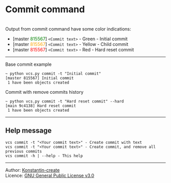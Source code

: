 # Commit command

<br>
Output from commit command have some color indications:

- [master <span style="color: green">815567</span>] `<Commit text>` - Green - Initial commit
- [master <span style="color: orange">815567</span>] `<Commit text>` - Yellow - Child commit
- [master <span style="color: red">815567</span>] `<Commit text>` - Red - Hard reset commit

___

Base commit example

```shell
~ python vcs.py commit -t "Initial commit"
[master 815567] Initial commit
 1 have been objects created
```

Commit with remove commits history

```shell
~ python vcs.py commit -t "Hard reset commit" --hard
[main 9c4138] Hard reset commit
 1 have been objects created
```

___

## Help message

```shell
vcs commit -t "<Your commit text>" - Create commit with text
vcs commit -t "<Your commit text>" - Create commit, and remove all previous commits
vcs commit -h | --help - This help
```

___

Author: [Konstantin-create](https://github.com/Konstantin-create)
\
Licence: [GNU General Public License v3.0](/LICENSE)

